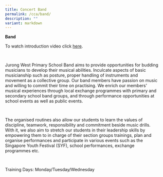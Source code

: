 ```yaml
---
title: Concert Band
permalink: /cca/band/
description: ""
variant: markdown
---
```

**Band**
<br>

To watch introduction video click [here](https://youtu.be/lg5I0s3fpLw).

<br>

Jurong West Primary School Band aims to provide opportunities for budding musicians to develop their musical abilities. Inculcate aspects of basic musicianship such as posture, proper handling of instruments and movement as a collective group. Our band members have passion on music and willing to commit their time on practising. We enrich our members' musical experiences through local exchange programmes with primary and secondary school band groups, and through performance opportunities at school events as well as public events.

<br>

The organised routines also allow our students to learn the values of discipline, teamwork, responsibility and commitment beside music drills. With it, we also aim to stretch our students in their leadership skills by empowering them to in charge of their section groups trainings, plan and organise performances and participate in various events such as the Singapore Youth Festival (SYF), school performances, exchange programmes etc.

<br>

Training Days: Monday/Tuesday/Wednesday
